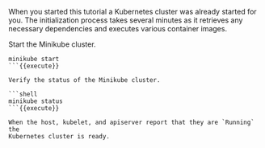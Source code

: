 When you started this tutorial a Kubernetes cluster was already started for you.
The initialization process takes several minutes as it retrieves any necessary
dependencies and executes various container images.

Start the Minikube cluster.

```shell
minikube start
```{{execute}}

Verify the status of the Minikube cluster.

```shell
minikube status
```{{execute}}

When the host, kubelet, and apiserver report that they are `Running` the
Kubernetes cluster is ready.
